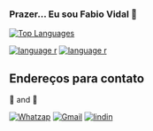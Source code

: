 ### Prazer... Eu sou Fabio Vidal 👋


[![Top Languages ](https://github-readme-stats.vercel.app/api/top-langs/?username=FabioVidalMarujo&layout=compact)](link)

[![language r](https://img.shields.io/badge/R-276DC3?style=for-the-badge&logo=r&logoColor=white)]()
[![language r](https://img.shields.io/badge/Python-3776AB?style=for-the-badge&logo=python&logoColor=white
)]()


## Endereços para contato

📱  and 📧


[![Whatzap](https://img.shields.io/badge/WhatsApp-25D366?style=for-the-badge&logo=whatsapp&logoColor=white)](https://www.google.com.br/search?q=21966114738&sxsrf=APq-WBsbXRu07KxR4-eW6lddmaOWHxMmMA%3A1644278267441&source=hp&ei=-7EBYo73GLff1sQPrdeU0Ak&iflsig=AHkkrS4AAAAAYgHAC7w92ELsKfRbuLjKQDCtGYXLu2eT&ved=0ahUKEwjO4Knw5e71AhW3r5UCHa0rBZoQ4dUDCAc&uact=5&oq=21966114738&gs_lcp=Cgdnd3Mtd2l6EAMyBQgAEIAEMgUIABDLATIFCAAQywEyBQgAEMsBMgUIABDLATIFCAAQywEyBQgAEMsBMgUIABDLATIFCAAQywEyBQgAEMsBOgQIIxAnOgsIABCABBCxAxCDAToICC4QgAQQsQM6BAgAEEM6CAgAEIAEELEDOggIABCxAxCDAToECC4QQzoCCCZQAFixImCJJGgAcAB4AIAB7AeIAaENkgEJMC4yLjIuNy0xmAEAoAEB&sclient=gws-wiz) [![Gmail](https://img.shields.io/badge/Gmail-D14836?style=for-the-badge&logo=gmail&logoColor=white)](mailto:fvidalmarujo@gmail.com) [![lindin](https://img.shields.io/badge/LinkedIn-0077B5?style=for-the-badge&logo=linkedin&logoColor=white
)](https://www.linkedin.com/in/fabio-vidal-marujo-10a856164/)

